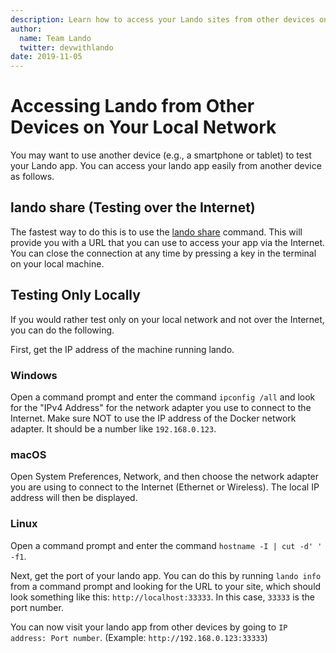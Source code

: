 ```yaml
---
description: Learn how to access your Lando sites from other devices on your network like mobile phones or tablets.
author:
  name: Team Lando
  twitter: devwithlando
date: 2019-11-05
---
```


# Accessing Lando from Other Devices on Your Local Network

<GuideHeader />

You may want to use another device (e.g., a smartphone or tablet) to test your Lando app.  You can access your lando app easily from another device as follows.

## lando share (Testing over the Internet)

The fastest way to do this is to use the [lando share](../cli/share.html) command.  This will provide you with a URL that you can use to access your app via the Internet.  You can close the connection at any time by pressing a key in the terminal on your local machine.

## Testing Only Locally

If you would rather test only on your local network and not over the Internet, you can do the following.

First, get the IP address of the machine running lando.

### Windows

Open a command prompt and enter the command `ipconfig /all` and look for the "IPv4 Address" for the network adapter you use to connect to the Internet.  Make sure NOT to use the IP address of the Docker network adapter.  It should be a number like `192.168.0.123`.

### macOS

Open System Preferences, Network, and then choose the network adapter you are using to connect to the Internet (Ethernet or Wireless).  The local IP address will then be displayed.

### Linux

Open a command prompt and enter the command `hostname -I | cut -d' ' -f1`.

Next, get the port of your lando app.  You can do this by running `lando info` from a command prompt and looking for the URL to your site, which should look something like this: `http://localhost:33333`.  In this case, `33333` is the port number.

You can now visit your lando app from other devices by going to `IP address: Port number`.  (Example: `http://192.168.0.123:33333`)

<GuideFooter />
<Newsletter />
